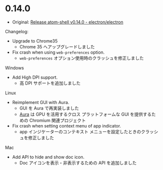 # 0.14.0

* Original: [Release atom-shell v0.14.0 - electron/electron](https://github.com/electron/electron/releases/tag/v0.14.0)

Changelog:

* Upgrade to Chrome35
  * Chrome 35 へアップグレードしました
* Fix crash when using `web-preferences` option.
  * `web-preferences` オプション使用時のクラッシュを修正しました

Windows

* Add High DPI support.
  * 高 DPI サポートを追加しました

Linux

* Reimplement GUI with Aura.
  * GUI を Aura で再実装しました
  * [Aura](https://www.chromium.org/developers/design-documents/aura) は GPU を活用するクロス プラットフォームな GUI を提供するための Chromium 関連プロジェクト
* Fix crash when setting context menu of app indicator.
  * app インジケーターのコンテキスト メニューを設定したときのクラッシュを修正しました

Mac

* Add API to hide and show doc icon.
  * Doc アイコンを表示・非表示するための API を追加しました
